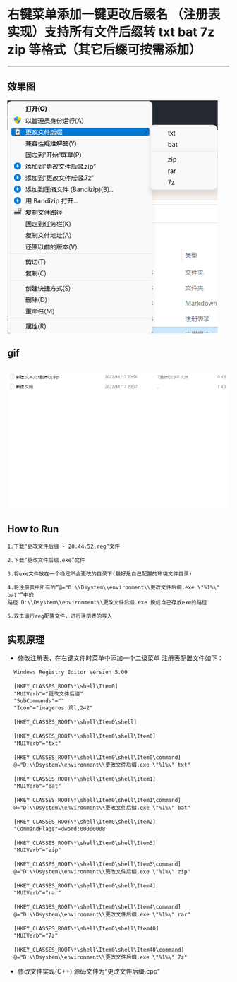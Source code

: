 # 右键菜单添加一键更改后缀名 （注册表实现）支持所有文件后缀转 txt bat 7z zip 等格式（其它后缀可按需添加）
---
## 效果图

![img](https://github.com/114514huster/file-rename/blob/main/imgs/show.png)
## gif
![img](https://github.com/114514huster/file-rename/blob/main/imgs/display.gif)
---
## How to Run
```
1.下载“更改文件后缀 - 20.44.52.reg”文件
```
```
2.下载“更改文件后缀.exe”文件
```
```
3.将exe文件放在一个稳定不会更改的目录下(最好是自己配置的环境文件目录)
```
```
4.将注册表中所有的“@="D:\\Dsystem\\environment\\更改文件后缀.exe \"%1%\" bat"”中的
路径 D:\\Dsystem\\environment\\更改文件后缀.exe 换成自己存放exe的路径
```
```
5.双击运行reg配置文件，进行注册表的写入
```

## 实现原理
- 修改注册表，在右键文件时菜单中添加一个二级菜单
注册表配置文件如下：
```reg
  Windows Registry Editor Version 5.00

  [HKEY_CLASSES_ROOT\*\shell\Item0]
  "MUIVerb"="更改文件后缀"
  "SubCommands"=""
  "Icon"="imageres.dll,242"

  [HKEY_CLASSES_ROOT\*\shell\Item0\shell]

  [HKEY_CLASSES_ROOT\*\shell\Item0\shell\Item0]
  "MUIVerb"="txt"

  [HKEY_CLASSES_ROOT\*\shell\Item0\shell\Item0\command]
  @="D:\\Dsystem\\environment\\更改文件后缀.exe \"%1%\" txt"

  [HKEY_CLASSES_ROOT\*\shell\Item0\shell\Item1]
  "MUIVerb"="bat"

  [HKEY_CLASSES_ROOT\*\shell\Item0\shell\Item1\command]
  @="D:\\Dsystem\\environment\\更改文件后缀.exe \"%1%\" bat"

  [HKEY_CLASSES_ROOT\*\shell\Item0\shell\Item2]
  "CommandFlags"=dword:00000008

  [HKEY_CLASSES_ROOT\*\shell\Item0\shell\Item3]
  "MUIVerb"="zip"

  [HKEY_CLASSES_ROOT\*\shell\Item0\shell\Item3\command]
  @="D:\\Dsystem\\environment\\更改文件后缀.exe \"%1%\" zip"

  [HKEY_CLASSES_ROOT\*\shell\Item0\shell\Item4]
  "MUIVerb"="rar"

  [HKEY_CLASSES_ROOT\*\shell\Item0\shell\Item4\command]
  @="D:\\Dsystem\\environment\\更改文件后缀.exe \"%1%\" rar"

  [HKEY_CLASSES_ROOT\*\shell\Item0\shell\Item40]
  "MUIVerb"="7z"

  [HKEY_CLASSES_ROOT\*\shell\Item0\shell\Item40\command]
  @="D:\\Dsystem\\environment\\更改文件后缀.exe \"%1%\" 7z"

```
- 修改文件实现(C++)
源码文件为“更改文件后缀.cpp”

